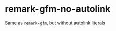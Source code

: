 # remark-gfm-no-autolink

Same as [`remark-gfm`](https://github.com/remarkjs/remark-gfm), but without autolink literals